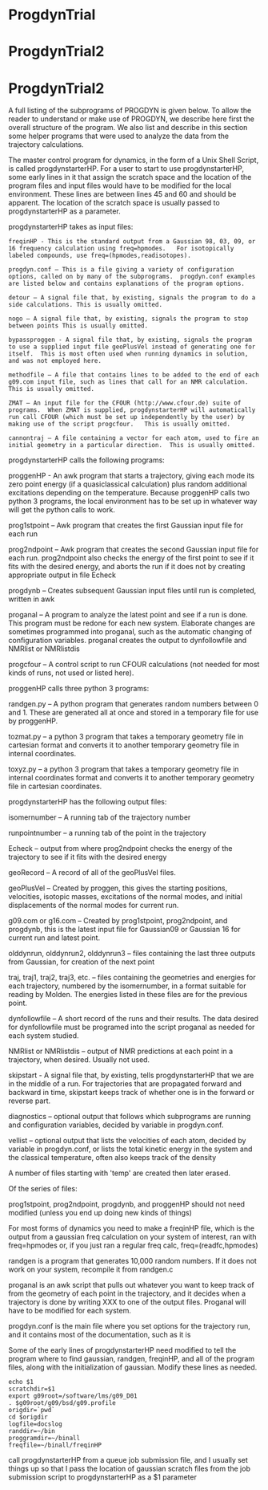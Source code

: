 # ProgdynTrial
# ProgdynTrial2
# ProgdynTrial2

A full listing of the subprograms of PROGDYN is given below.  To allow the reader to understand or make use of PROGDYN, we describe here first the overall structure of the program.  We also list and describe in this section some helper programs that were used to analyze the data from the trajectory calculations.

The master control program for dynamics, in the form of a Unix Shell Script, is called progdynstarterHP.  For a user to start to use progdynstarterHP, some early lines in it that assign the scratch space and the location of the program files and input files would have to be modified for the local environment.  These lines are between lines 45 and 60 and should be apparent.  The location of the scratch space is usually passed to progdynstarterHP as a parameter.

progdynstarterHP takes as input files:

    freqinHP - This is the standard output from a Gaussian 98, 03, 09, or 16 frequency calculation using freq=hpmodes.   For isotopically labeled compounds, use freq=(hpmodes,readisotopes). 

    progdyn.conf – This is a file giving a variety of configuration options, called on by many of the subprograms.  progdyn.conf examples are listed below and contains explanations of the program options. 

    detour – A signal file that, by existing, signals the program to do a side calculations. This is usually omitted.

    nogo – A signal file that, by existing, signals the program to stop between points This is usually omitted.

    bypassproggen - A signal file that, by existing, signals the program to use a supplied input file geoPlusVel instead of generating one for itself.  This is most often used when running dynamics in solution, and was not employed here.

    methodfile – A file that contains lines to be added to the end of each g09.com input file, such as lines that call for an NMR calculation.  This is usually omitted.

    ZMAT – An input file for the CFOUR (http://www.cfour.de) suite of programs.  When ZMAT is supplied, progdynstarterHP will automatically run call CFOUR (which must be set up independently by the user) by making use of the script progcfour.   This is usually omitted.

    cannontraj – A file containing a vector for each atom, used to fire an initial geometry in a particular direction.  This is usually omitted.

progdynstarterHP calls the following programs:

proggenHP - An awk program that starts a trajectory, giving each mode its zero point energy (if a quasiclassical calculation) plus random additional excitations depending on the temperature. Because proggenHP calls two python 3 programs, the local environment has to be set up in whatever way will get the python calls to work. 

prog1stpoint – Awk program that creates the first Gaussian input file for each run

prog2ndpoint – Awk program that creates the second Gaussian input file for each run.  prog2ndpoint also checks the energy of the first point to see if it fits with the desired energy, and aborts the run if it does not by creating appropriate output in file Echeck

progdynb – Creates subsequent Gaussian input files until run is completed, written in awk

proganal – A program to analyze the latest point and see if a run is done.  This program must be redone for each new system.  Elaborate changes are sometimes programmed into proganal, such as the automatic changing of configuration variables.  proganal creates the output to dynfollowfile and NMRlist or NMRlistdis

progcfour – A control script to run CFOUR calculations (not needed for most kinds of runs, not used or listed here). 

 
proggenHP calls three python 3 programs:

randgen.py – A python program that generates random numbers between 0 and 1.  These are generated all at once and stored in a temporary file for use by proggenHP.

tozmat.py – a python 3 program that takes a temporary geometry file in cartesian format and converts it to another temporary geometry file in internal coordinates.

toxyz.py – a python 3 program that takes a temporary geometry file in internal coordinates format and converts it to another temporary geometry file in cartesian coordinates.

 
progdynstarterHP has the following output files:

isomernumber – A running tab of the trajectory number

runpointnumber – a running tab of the point in the trajectory

Echeck – output from where prog2ndpoint checks the energy of the trajectory to see if it fits with the desired energy

geoRecord – A record of all of the geoPlusVel files.

geoPlusVel – Created by proggen, this gives the starting positions, velocities, isotopic masses, excitations of the normal modes, and initial displacements of the normal modes for current run.

g09.com or g16.com – Created by prog1stpoint, prog2ndpoint, and progdynb, this is the latest input file for Gaussian09 or Gaussian 16 for current run and latest point.

olddynrun, olddynrun2, olddynrun3 – files containing the last three outputs from Gaussian, for creation of the next point

traj, traj1, traj2, traj3, etc. – files containing the geometries and energies for each trajectory, numbered by the isomernumber, in a format suitable for reading by Molden.  The energies listed in these files are for the previous point.

dynfollowfile – A short record of the runs and their results.  The data desired for dynfollowfile must be programed into the script proganal as needed for each system studied.

NMRlist or NMRlistdis – output of NMR predictions at each point in a trajectory, when desired. Usually not used.

skipstart - A signal file that, by existing, tells progdynstarterHP that we are in the middle of a run.  For trajectories that are propagated forward and backward in time, skipstart keeps track of whether one is in the forward or reverse part.

diagnostics – optional output that follows which subprograms are running and configuration variables, decided by variable in progdyn.conf.

vellist – optional output that lists the velocities of each atom, decided by variable in progdyn.conf, or lists the total kinetic energy in the system and the classical temperature, often also keeps track of the density

A number of files starting with 'temp' are created then later erased.

Of the series of files:

prog1stpoint, prog2ndpoint, progdynb, and proggenHP should not need modified (unless you end up doing new kinds of things)

For most forms of dynamics you need to make a freqinHP file, which is the output from a gaussian freq calculation on your system of interest, ran with freq=hpmodes or, if you just ran a regular freq calc, freq=(readfc,hpmodes)

randgen is a program that generates 10,000 random numbers.  If it does not work on your system, recompile it from randgen.c

proganal is an awk script that pulls out whatever you want to keep track of from the geometry of each point in the trajectory, and it decides when a trajectory is done by writing XXX to one of the output files.  Proganal will have to be modified for each system.  

progdyn.conf is the main file where you set options for the trajectory run, and it contains most of the documentation, such as it is

Some of the early lines of progdynstarterHP need modified to  tell the program where to find gaussian, randgen, freqinHP, and all of the program files, along with the initialization of gaussian.  Modify these lines as needed.

    echo $1
    scratchdir=$1
    export g09root=/software/lms/g09_D01
    . $g09root/g09/bsd/g09.profile
    origdir=`pwd`
    cd $origdir
    logfile=docslog
    randdir=~/bin
    proggramdir=~/binall
    freqfile=~/binall/freqinHP

call progdynstarterHP from a queue job submission file, and I usually set things up so that I pass the location of gaussian scratch files from the job submission script to progdynstarterHP as a $1 parameter
